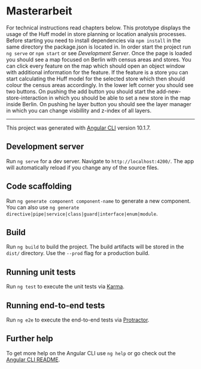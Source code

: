 # Masterarbeit

For technical instructions read chapters below.
This prototype displays the usage of the Huff model in store planning or location analysis processes.
Before starting you need to install dependencies via `npm install` in the same directory the package.json is located in.
In order start the project run `ng serve` or `npm start` or see *Development Server*.
Once the page is loaded you should see a map focused on Berlin with census areas and stores.
You can click every feature on the map which should open an object window with additional information for the feature.
If the feature is a store you can start calculating the Huff model for the selected store which then should colour the census areas accordingly.
In the lower left corner you should see two buttons.
On pushing the add button you should start the add-new-store-interaction in which you should be able to set a new store in the map inside Berlin.
On pushing he layer button you should see the layer manager in which you can change visbillity and z-index of all layers.

--------

This project was generated with [Angular CLI](https://github.com/angular/angular-cli) version 10.1.7.

## Development server

Run `ng serve` for a dev server. Navigate to `http://localhost:4200/`. The app will automatically reload if you change any of the source files.

## Code scaffolding

Run `ng generate component component-name` to generate a new component. You can also use `ng generate directive|pipe|service|class|guard|interface|enum|module`.

## Build

Run `ng build` to build the project. The build artifacts will be stored in the `dist/` directory. Use the `--prod` flag for a production build.

## Running unit tests

Run `ng test` to execute the unit tests via [Karma](https://karma-runner.github.io).

## Running end-to-end tests

Run `ng e2e` to execute the end-to-end tests via [Protractor](http://www.protractortest.org/).

## Further help

To get more help on the Angular CLI use `ng help` or go check out the [Angular CLI README](https://github.com/angular/angular-cli/blob/master/README.md).
